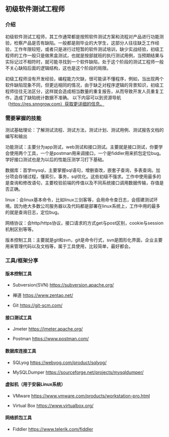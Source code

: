 ## 初级软件测试工程师

### 介绍

初级软件测试工程师，其工作通常都是按照软件测试方案和流程对产品进行功能测验，检察产品是否有缺陷。一般都是刚毕业的大学生，这部分人往往缺乏工作经验，工作年限较短，或者只是进行过短暂的软件测试培训，缺少实战经验，初级工程师的工作一般只是做黑盒测试，也就是按部就班的执行测试用例，当预期结果与实际记过不相符时，就可能寻找到一个软件缺陷，处于这个阶段的测试工程师一般不关心缺陷后面的逻辑结构，这也是这个阶段的局限。

初级工程师没有开发经验，编程能力欠缺，很可能读不懂程序，例如，当出现两个软件缺陷现象不同，但更远相同的情况，由于缺乏对程序逻辑的背景知识，初级工程师往往无法区分，这样就会造成相当数量的重复报告，从而导致开发人员重复工作，造成了缺陷统计数据不准确。
以下内容可以到资源导航（https://res.snngrow.com）获取更详细的信息。

### 需要掌握的技能

测试基础理论：了解测试流程、测试方法，测试计划、测试用例、测试报告文档的编写和输出

功能测试：主要分为app测试，web测试和接口测试。主要就是接口测试，你要学会使用两个工具，一个是postman用来调接口，一个是fiddler用来抓包定位bug。学好接口测试也是为以后的性能压测学习打下基础。

数据库：首学mysql，主要掌握sql语句，增删查改，嵌套子查询，多表查询。加分项会存储过程，懂索引，事务，sql优化。这些初级不强求。工作中使用最多的是查询和修改语句，主要校验前端的传值以及不同系统接口调用数据传输，存值是否正确。

linux：会linux基本命令，比如linux三剑客等，会用命令查日志，会搭建测试环境。因为绝大多数公司服务器以及代码都是部署在linux系统上，工作中用的最多的就是查询日志，定位bug。

网络协议：会http/https协议，接口请求的方式get与post区别，cookie与session机制区别等等。

版本控制工具：主要就是git和svn，git是命令行式，svn是图形化界面，企业主要用来管理代码以及文档等，属于工具使用，比较简单，最好都会。

### 工具/框架分享

#### 版本控制工具

- Subversion(SVN) https://subversion.apache.org/

- 禅道 https://www.zentao.net/

- Git https://git-scm.com/

#### 接口测试工具

- Jmeter https://jmeter.apache.org/

- Postman https://www.postman.com/

#### 数据库连接工具

- SQLyog https://webyog.com/product/sqlyog/

- MySQLDumper https://sourceforge.net/projects/mysqldumper/

#### 虚拟机（用于安装Linux系统）

- VMware https://www.vmware.com/products/workstation-pro.html

- Virtual Box https://www.virtualbox.org/

#### 网络抓包工具

- Fiddler https://www.telerik.com/fiddler
